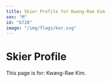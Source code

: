 ```yaml
---
title: Skier Profile for Kwang-Rae Kim
sex: "M"
id: "6728"
image: "/img/flags/kor.svg" 
---
```


# Skier Profile

This page is for: Kwang-Rae Kim.
    